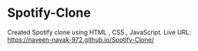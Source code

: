 # Spotify-Clone

Created Spotify clone using HTML , CSS , JavaScript.
Live URL: https://naveen-nayak-972.github.io/Spotify-Clone/

